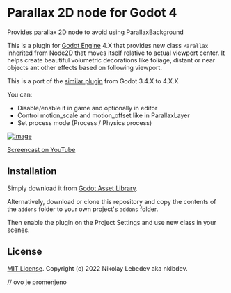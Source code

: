 # Parallax 2D node for Godot 4
Provides parallax 2D node to avoid using ParallaxBackground

This is a plugin for [Godot Engine](https://godotengine.org) 4.X that provides new class `Parallax` inherited from Node2D that moves itself relative to actual viewport center. It helps create beautiful volumetric decorations like foliage, distant or near objects ant other effects based on following viewport.

This is a port of the [similar plugin](https://godotengine.org/asset-library/asset/1557) from Godot 3.4.X to 4.X.X

You can:
- Disable/enable it in game and optionally in editor
- Control motion_scale and motion_offset like in ParallaxLayer
- Set process mode (Process / Physics process)

[![image](https://user-images.githubusercontent.com/7024016/202920689-7782adb5-d22f-4873-bc6c-0c1dc5445a81.png)](https://user-images.githubusercontent.com/7024016/202920636-4e71b6a4-32e3-490f-ab75-32e63cfb4dca.png)

[Screencast on YouTube](https://youtu.be/kTPX_Etzy2Y)

## Installation

Simply download it from [Godot Asset Library](https://godotengine.org/asset-library/asset/1607).

Alternatively, download or clone this repository and copy the contents of the
`addons` folder to your own project's `addons` folder.

Then enable the plugin on the Project Settings and use new class in your scenes.

## License

[MIT License](LICENSE). Copyright (c) 2022 Nikolay Lebedev aka nklbdev.


// ovo je promenjeno


